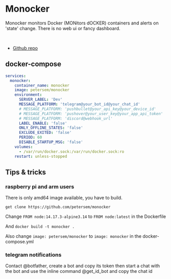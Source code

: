 # Monocker

Monocker monitors Docker (MONitors dOCKER) containers and alerts on 'state' change.
There is no web ui or fancy dashboard.

<br>

- [Github repo](https://github.com/petersem/monocker)


## docker-compose

```yml
services:
  monocker:
    container_name: monocker
    image: petersem/monocker
    environment:
      SERVER_LABEL: 'Dev'
      MESSAGE_PLATFORM: 'telegram@your_bot_id@your_chat_id'
      # MESSAGE_PLATFORM: 'pushbullet@your_api_key@your_device_id'
      # MESSAGE_PLATFORM: 'pushover@your_user_key@your_app_api_token'
      # MESSAGE_PLATFORM: 'discord@webhook_url'
      LABEL_ENABLE: 'false'
      ONLY_OFFLINE_STATES: 'false'
      EXCLUDE_EXITED: 'false'
      PERIOD: 60
      DISABLE_STARTUP_MSG: 'false'
    volumes:
      - /var/run/docker.sock:/var/run/docker.sock:ro
    restart: unless-stopped
```

## Tips & tricks

### raspberry pi and arm users

There is only amd64 image available,  you have to build.

`get clone https://github.com/petersem/monocker`


Change `FROM node:14.17.3-alpine3.14` to `FROM node:latest` in the Dockerfile

And  `docker build -t monocker .`

Also change `image: petersem/monocker` to `image: monocker` in the docker-compose.yml

### telegram notifications

Contact @botfather,  create a bot and copy its token then start a chat with the bot and use the inline command @get_id_bot and copy the chat id
